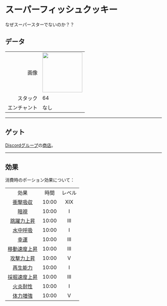 # スーパーフィッシュクッキー
なぜスーパースターでないのか？？

## データ
<table>
    <tr><td align="end">画像</td><td><img src="https://i.imgur.com/FKdV3M1.gif" width="128"/></td></tr>
    <tr><td align="end">スタック</td><td>64</td></tr>
    <tr><td align="end">エンチャント</td><td>なし</td></tr>
</table>

---

## ゲット
[Discordグループ](../feature/discord_server.md)の[商店](https://discord.com/channels/1040647480972415006/1048245781515210852)。

---

## 効果
消費時のポーション効果について：  

<table>
    <tr><td align="center">効果</td><td align="center">時間</td><td align="center">レベル</td></tr>
    <tr><td align="center"><a href="https://minecraft.fandom.com/ja/wiki/衝撃吸収">衝撃吸収</a></td><td align="center">10:00</td><td align="center">XIX</td></tr>
    <tr><td align="center"><a href="https://minecraft.fandom.com/ja/wiki/暗視">暗視</a></td><td align="center">10:00</td><td align="center">I</td></tr>
    <tr><td align="center"><a href="https://minecraft.fandom.com/ja/wiki/跳躍力上昇">跳躍力上昇</a></td><td align="center">10:00</td><td align="center">III</td></tr>
    <tr><td align="center"><a href="https://minecraft.fandom.com/ja/wiki/水中呼吸">水中呼吸</a></td><td align="center">10:00</td><td align="center">I</td></tr>
    <tr><td align="center"><a href="https://minecraft.fandom.com/ja/wiki/幸運">幸運</a></td><td align="center">10:00</td><td align="center">III</td></tr>
    <tr><td align="center"><a href="https://minecraft.fandom.com/ja/wiki/移動速度上昇">移動速度上昇</a></td><td align="center">10:00</td><td align="center">III</td></tr>
    <tr><td align="center"><a href="https://minecraft.fandom.com/ja/wiki/攻撃力上昇">攻撃力上昇</a></td><td align="center">10:00</td><td align="center">V</td></tr>
    <tr><td align="center"><a href="https://minecraft.fandom.com/ja/wiki/再生能力">再生能力</a></td><td align="center">10:00</td><td align="center">I</td></tr>
    <tr><td align="center"><a href="https://minecraft.fandom.com/ja/wiki/採掘速度上昇">採掘速度上昇</a></td><td align="center">10:00</td><td align="center">III</td></tr>
    <tr><td align="center"><a href="https://minecraft.fandom.com/ja/wiki/火炎耐性">火炎耐性</a></td><td align="center">10:00</td><td align="center">I</td></tr>
    <tr><td align="center"><a href="https://minecraft.fandom.com/ja/wiki/体力増強">体力増強</a></td><td align="center">10:00</td><td align="center">V</td></tr>
</table>